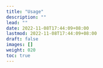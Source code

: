 ```yaml
---
title: "Usage"
description: ""
lead: ""
date: 2022-11-08T17:44:09+08:00
lastmod: 2022-11-08T17:44:09+08:00
draft: false
images: []
weight: 020
toc: true
---
```

